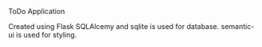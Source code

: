 ToDo Application

Created using Flask
SQLAlcemy and sqlite is used for database.
semantic-ui is used for styling.
